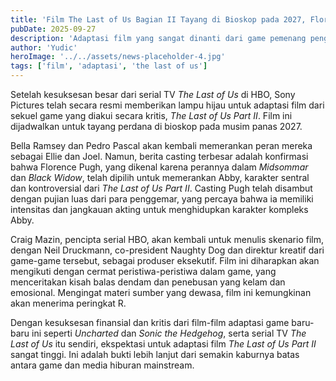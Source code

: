 ```yaml
---
title: 'Film The Last of Us Bagian II Tayang di Bioskop pada 2027, Florence Pugh sebagai Abby'
pubDate: 2025-09-27
description: 'Adaptasi film yang sangat dinanti dari game pemenang penghargaan Naughty Dog mendapatkan tanggal rilis dan bintang utama.'
author: 'Yudic'
heroImage: '../../assets/news-placeholder-4.jpg'
tags: ['film', 'adaptasi', 'the last of us']
---
```


Setelah kesuksesan besar dari serial TV *The Last of Us* di HBO, Sony Pictures telah secara resmi memberikan lampu hijau untuk adaptasi film dari sekuel game yang diakui secara kritis, *The Last of Us Part II*. Film ini dijadwalkan untuk tayang perdana di bioskop pada musim panas 2027.

Bella Ramsey dan Pedro Pascal akan kembali memerankan peran mereka sebagai Ellie dan Joel. Namun, berita casting terbesar adalah konfirmasi bahwa Florence Pugh, yang dikenal karena perannya dalam *Midsommar* dan *Black Widow*, telah dipilih untuk memerankan Abby, karakter sentral dan kontroversial dari *The Last of Us Part II*. Casting Pugh telah disambut dengan pujian luas dari para penggemar, yang percaya bahwa ia memiliki intensitas dan jangkauan akting untuk menghidupkan karakter kompleks Abby.

Craig Mazin, pencipta serial HBO, akan kembali untuk menulis skenario film, dengan Neil Druckmann, co-president Naughty Dog dan direktur kreatif dari game-game tersebut, sebagai produser eksekutif. Film ini diharapkan akan mengikuti dengan cermat peristiwa-peristiwa dalam game, yang menceritakan kisah balas dendam dan penebusan yang kelam dan emosional. Mengingat materi sumber yang dewasa, film ini kemungkinan akan menerima peringkat R.

Dengan kesuksesan finansial dan kritis dari film-film adaptasi game baru-baru ini seperti *Uncharted* dan *Sonic the Hedgehog*, serta serial TV *The Last of Us* itu sendiri, ekspektasi untuk adaptasi film *The Last of Us Part II* sangat tinggi. Ini adalah bukti lebih lanjut dari semakin kaburnya batas antara game dan media hiburan mainstream.